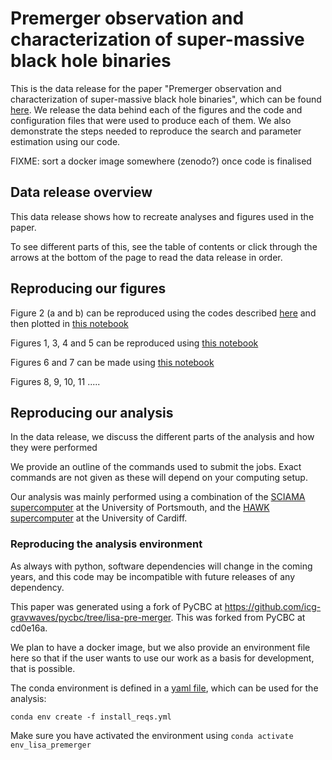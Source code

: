 # Premerger observation and characterization of super-massive black hole binaries

This is the data release for the paper "Premerger observation and characterization of super-massive black hole binaries", which can be found [here](https://www.youtube.com/watch?v=dQw4w9WgXcQ). We release the data behind each of the figures and the code and configuration files that were used to produce each of them. We also demonstrate the steps needed to reproduce the search and parameter estimation using our code.

FIXME: sort a docker image somewhere (zenodo?) once code is finalised

## Data release overview
This data release shows how to recreate analyses and figures used in the paper.

To see different parts of this, see the table of contents or click through the arrows at the bottom of the page to read the data release in order.

## Reproducing our figures
Figure 2 (a and b) can be reproduced using the codes described [here](Sensitive_Distance_Plot/README.md) and then plotted in [this notebook](Sensitive_Distance_Plot/plot_sensitive_distance.ipynb)

Figures 1, 3, 4 and 5 can be reproduced using [this notebook](PSD_Files/PSD_filter_images.ipynb)

Figures 6 and 7 can be made using [this notebook](Search/plot_search_results.ipynb)

Figures 8, 9, 10, 11 .....

## Reproducing our analysis
In the data release, we discuss the different parts of the analysis and how they were performed

We provide an outline of the commands used to submit the jobs.
Exact commands are not given as these will depend on your computing setup.

Our analysis was mainly performed using a combination of the [SCIAMA supercomputer](https://sciama.icg.port.ac.uk/) at the University of Portsmouth, and the [HAWK supercomputer](https://ligo.gravity.cf.ac.uk/guide/) at the University of Cardiff.

### Reproducing the analysis environment
As always with python, software dependencies will change in the coming years, and this code may be incompatible with future releases of any dependency.

This paper was generated using a fork of PyCBC at https://github.com/icg-gravwaves/pycbc/tree/lisa-pre-merger. This was forked from PyCBC at cd0e16a.

We plan to have a docker image, but we also provide an environment file here so that if the user wants to use our work as a basis for development, that is possible.

The conda environment is defined in a [yaml file](install_reqs.yml), which can be used for the analysis:

```
conda env create -f install_reqs.yml
```

Make sure you have activated the environment using `conda activate env_lisa_premerger`